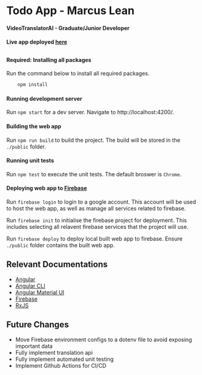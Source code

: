 
# Todo App - Marcus Lean
#### VideoTranslatorAI - Graduate/Junior Developer
#### Live app deployed [here](https://todo-app-730dc.web.app/)
##

#### Required: Installing all packages
Run the command below to install all required packages.
```bash
    npm install
```
#### Running development server
Run `npm start` for a dev server. Navigate to http://localhost:4200/.
#### Building the web app
Run `npm run build` to build the project. The build will be stored in the `./public` folder.
#### Running unit tests
Run `npm test` to execute the unit tests. The default broswer is `Chrome`.
#### Deploying web app to [Firebase](https://firebase.google.com/)
Run `firebase login` to login to a google account. This account will be used to host the web app, as well as manage all services related to firebase.

Run `firebase init` to initialise the firebase project for deployment. This includes selecting all relavent firebase services that the project will use.

Run `firebase deploy` to deploy local built web app to firebase. Ensure `./public` folder contains the built web app. 
## Relevant Documentations

 - [Angular](https://angular.io/docs)
 - [Angular CLI](https://github.com/angular/angular-cli)
 - [Angular Material UI](https://material.angular.io/)
 - [Firebase](https://firebase.google.com/docs/build)
 - [RxJS](https://rxjs.dev/guide/overview)

 ## Future Changes

 - Move Firebase environment configs to a dotenv file to avoid exposing important data
 - Fully implement translation api
 - Fully implement automated unit testing
 - Implement Github Actions for CI/CD
 